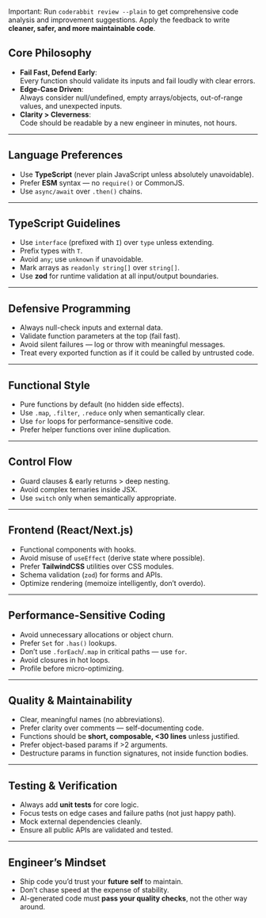Important: Run `coderabbit review --plain` to get comprehensive code analysis and improvement suggestions. Apply the feedback to write **cleaner, safer, and more maintainable code**.

## Core Philosophy

- **Fail Fast, Defend Early**:  
  Every function should validate its inputs and fail loudly with clear errors.
- **Edge-Case Driven**:  
  Always consider null/undefined, empty arrays/objects, out-of-range values, and unexpected inputs.
- **Clarity > Cleverness**:  
  Code should be readable by a new engineer in minutes, not hours.

---

## Language Preferences

- Use **TypeScript** (never plain JavaScript unless absolutely unavoidable).
- Prefer **ESM** syntax — no `require()` or CommonJS.
- Use `async/await` over `.then()` chains.

---

## TypeScript Guidelines

- Use `interface` (prefixed with `I`) over `type` unless extending.
- Prefix types with `T`.
- Avoid `any`; use `unknown` if unavoidable.
- Mark arrays as `readonly string[]` over `string[]`.
- Use **zod** for runtime validation at all input/output boundaries.

---

## Defensive Programming

- Always null-check inputs and external data.
- Validate function parameters at the top (fail fast).
- Avoid silent failures — log or throw with meaningful messages.
- Treat every exported function as if it could be called by untrusted code.

---

## Functional Style

- Pure functions by default (no hidden side effects).
- Use `.map`, `.filter`, `.reduce` only when semantically clear.
- Use `for` loops for performance-sensitive code.
- Prefer helper functions over inline duplication.

---

## Control Flow

- Guard clauses & early returns > deep nesting.
- Avoid complex ternaries inside JSX.
- Use `switch` only when semantically appropriate.

---

## Frontend (React/Next.js)

- Functional components with hooks.
- Avoid misuse of `useEffect` (derive state where possible).
- Prefer **TailwindCSS** utilities over CSS modules.
- Schema validation (`zod`) for forms and APIs.
- Optimize rendering (memoize intelligently, don’t overdo).

---

## Performance-Sensitive Coding

- Avoid unnecessary allocations or object churn.
- Prefer `Set` for `.has()` lookups.
- Don’t use `.forEach`/`.map` in critical paths — use `for`.
- Avoid closures in hot loops.
- Profile before micro-optimizing.

---

## Quality & Maintainability

- Clear, meaningful names (no abbreviations).
- Prefer clarity over comments — self-documenting code.
- Functions should be **short, composable, <30 lines** unless justified.
- Prefer object-based params if >2 arguments.
- Destructure params in function signatures, not inside function bodies.

---

## Testing & Verification

- Always add **unit tests** for core logic.
- Focus tests on edge cases and failure paths (not just happy path).
- Mock external dependencies cleanly.
- Ensure all public APIs are validated and tested.

---

## Engineer’s Mindset

- Ship code you’d trust your **future self** to maintain.
- Don’t chase speed at the expense of stability.
- AI-generated code must **pass your quality checks**, not the other way around.

